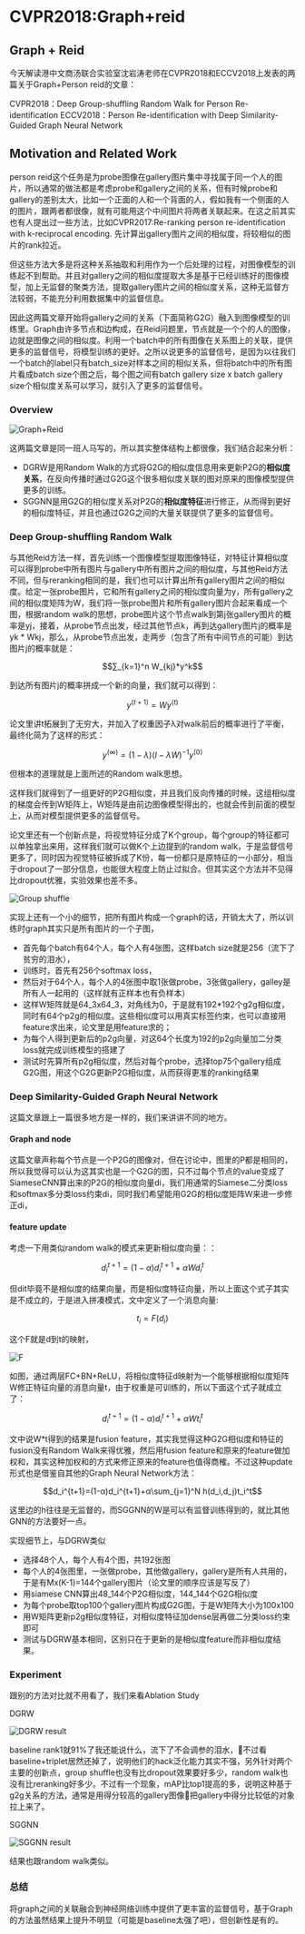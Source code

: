 # CVPR2018:Graph+reid

## Graph + Reid

今天解读港中文商汤联合实验室沈岩涛老师在CVPR2018和ECCV2018上发表的两篇关于Graph+Person reid的文章：

CVPR2018：Deep Group-shuffling Random Walk for Person Re-identification ECCV2018：Person Re-identification with Deep Similarity-Guided Graph Neural Network

## Motivation and Related Work

person reid这个任务是为probe图像在gallery图片集中寻找属于同一个人的图片，所以通常的做法都是考虑probe和gallery之间的关系，但有时候probe和gallery的差别太大，比如一个正面的人和一个背面的人，假如我有一个侧面的人的图片，跟两者都很像，就有可能用这个中间图片将两者关联起来。在这之前其实也有人提出过一些方法，比如CVPR2017:Re-ranking person re-identification with k-reciprocal encoding. 先计算出gallery图片之间的相似度，将较相似的图片的rank拉近。

但这些方法大多是将这种关系抽取和利用作为一个后处理的过程，对图像模型的训练起不到帮助。并且对gallery之间的相似度提取大多是基于已经训练好的图像模型，加上无监督的聚类方法，提取gallery图片之间的相似度关系，这种无监督方法较弱，不能充分利用数据集中的监督信息。

因此这两篇文章开始将gallery之间的关系（下面简称G2G）融入到图像模型的训练里。Graph由许多节点和边构成，在Reid问题里，节点就是一个个的人的图像，边就是图像之间的相似度。利用一个batch中的所有图像在关系图上的关联，提供更多的监督信号，将模型训练的更好。之所以说更多的监督信号，是因为以往我们一个batch的label只有batch\_size对样本之间的相似关系，但将batch中的所有图片看成batch size个图之后，每个图之间有batch gallery size x batch gallery size个相似度关系可以学习，就引入了更多的监督信号。

### Overview

![Graph+Reid](https://upload-images.jianshu.io/upload_images/1828517-3eeab806b8db617e.png?imageMogr2/auto-orient/strip|imageView2/2/w/1240)

这两篇文章是同一班人马写的，所以其实整体结构上都很像，我们结合起来分析：

* DGRW是用Random Walk的方式将G2G的相似度信息用来更新P2G的**相似度关系**，在反向传播时通过G2G这个很多相似度关联的图对原来的图像模型提供更多的训练。
* SGGNN是用G2G的相似度关系对P2G的**相似度特征**进行修正，从而得到更好的相似度特征，并且也通过G2G之间的大量关联提供了更多的监督信号。

### Deep Group-shuffling Random Walk

与其他Reid方法一样，首先训练一个图像模型提取图像特征，对特征计算相似度可以得到probe中所有图片与gallery中所有图片之间的相似度，与其他Reid方法不同，但与reranking相同的是，我们也可以计算出所有gallery图片之间的相似度。给定一张probe图片，它和所有gallery之间的相似度向量为y，所有gallery之间的相似度矩阵为W，我们将一张probe图片和所有gallery图片合起来看成一个图，根据random walk的思想，probe图片这个节点walk到第j张gallery图片的概率是yj，接着，从probe节点出发，经过其他节点k，再到达gallery图片j的概率是yk \* Wkj，那么，从probe节点出发，走两步（包含了所有中间节点的可能）到达图片j的概率就是：

$$∑_{k=1}^n W_{kj}*y^k$$

到达所有图片j的概率拼成一个新的向量，我们就可以得到：

$$y^{(t+1)} = Wy^{(t)}$$

论文里讲t拓展到了无穷大，并加入了权重因子λ对walk前后的概率进行了平衡，最终化简为了这样的形式：

$$y^(\infty)=(1-\lambda )(I-\lambda W)^{-1}y^{(0)}$$

但根本的道理就是上面所述的Random walk思想。

这样我们就得到了一组更好的P2G相似度，并且我们反向传播的时候，这组相似度的梯度会传到W矩阵上，W矩阵是由前边图像模型得出的，也就会传到前面的模型上，从而对模型提供更多的监督信号。

论文里还有一个创新点是，将视觉特征分成了K个group，每个group的特征都可以单独拿出来用，这样我们就可以做K个上边提到的random walk，于是监督信号更多了，同时因为视觉特征被拆成了K份，每一份都只是原特征的一小部分，相当于dropout了一部分信息，也能很大程度上防止过拟合。但其实这个方法并不见得比dropout优雅，实验效果也差不多。

![Group shuffle](https://upload-images.jianshu.io/upload_images/1828517-60e2f4a1af81c017.png?imageMogr2/auto-orient/strip|imageView2/2/w/1240)

实现上还有一个小的细节，把所有图片构成一个graph的话，开销太大了，所以训练时graph其实只是所有图片的一个子图，

* 首先每个batch有64个人，每个人有4张图，这样batch size就是256（流下了贫穷的泪水），
* 训练时，首先有256个softmax loss，
* 然后对于64个人，每个人的4张图中取1张做probe，3张做gallery，galley是所有人一起用的（这样就有正样本也有负样本）
* 这样W矩阵就是64_3x64_3，对角线为0，于是就有192\*192个g2g相似度，同时有64个p2g的相似度。这些相似度可以用真实标签约束，也可以直接用feature求出来，论文里是用feature求的；
* 为每个人得到更新后的p2g向量，对这64个长度为192的p2g向量加二分类loss就完成训练模型的搭建了
* 测试时先算所有p2g相似度，然后对每个probe，选择top75个gallery组成G2G图，用这个G2G更新P2G相似度，从而获得更准的ranking结果

### Deep Similarity-Guided Graph Neural Network

这篇文章跟上一篇很多地方是一样的，我们来讲讲不同的地方。

#### Graph and node

这篇文章声称每个节点是一个P2G的图像对，但在讨论中，图里的P都是相同的，所以我觉得可以认为这其实也是一个G2G的图，只不过每个节点的value变成了SiameseCNN算出来的P2G的相似度向量di，我们用通常的Siamese二分类loss和softmax多分类loss约束di，同时我们希望能用G2G的相似度矩阵W来进一步修正di，

#### feature update

考虑一下用类似random walk的模式来更新相似度向量：：

$$d_i^{t+1}=(1-α)d_i^{t+1}+αWd_i^t$$

但dit毕竟不是相似度的结果向量，而是相似度特征向量，所以上面这个式子其实是不成立的，于是进入拼凑模式，文中定义了一个消息向量:

$$t_i=F(d_i)$$

这个F就是d到t的映射，

![F](https://upload-images.jianshu.io/upload_images/1828517-50343f1495032758.png?imageMogr2/auto-orient/strip|imageView2/2/w/1240)

如图，通过两层FC+BN+ReLU，将相似度特征d映射为一个能够根据相似度矩阵W修正特征向量的消息向量t，由于权重是可训练的，所以下面这个式子就成立了：

$$d_i^{t+1}=(1-α)d_i^{t+1}+αWt_i^t$$

文中说W\*t得到的结果是fusion feature，其实我觉得这种G2G相似度和特征的fusion没有Random Walk来得优雅，然后用fusion feature和原来的feature做加权和，其实这种加权和的方式来修正原来的feature也值得商榷。不过这种update形式也是借鉴自其他的Graph Neural Network方法：

$$d_i^{t+1}=(1-α)d_i^{t+1}+α\sum_{j=1}^N h(d_i,d_j)t_i^t$$

这里边的h往往是无监督的，而SGGNN的W是可以有监督训练得到的，就比其他GNN的方法要好一点。

实现细节上，与DGRW类似

* 选择48个人，每个人有4个图，共192张图
* 每个人的4张图里，一张做probe，其他做gallery，gallery是所有人共用的，于是有Mx\(K-1\)=144个gallery图片（论文里的顺序应该是写反了）
* 用siamese CNN算出48_144个P2G相似度，144_144个G2G相似度
* 为每个probe取top100个gallery图片构成G2G图，于是W矩阵大小为100x100
* 用W矩阵更新p2g相似度特征，对相似度特征加dense层再做二分类loss约束即可
* 测试与DGRW基本相同，区别只在于更新的是相似度feature而非相似度结果。

### Experiment

跟别的方法对比就不用看了，我们来看Ablation Study

DGRW

![DGRW result](https://upload-images.jianshu.io/upload_images/1828517-ed3760233b72cdbc.png?imageMogr2/auto-orient/strip|imageView2/2/w/1240)

baseline rank1就91%了我还能说什么，流下了不会调参的泪水，不过看baseline+triplet居然还掉了，说明他们的hack泛化能力其实不强，另外针对两个主要的创新点，group shuffle也没有比dropout效果要好多少，random walk也没有比reranking好多少。不过有一个现象，mAP比top1提高的多，说明这种基于g2g关系的方法，通常是用得分较高的gallery图像把gallery中得分比较低的对象拉上来了。

SGGNN

![SGGNN result](https://upload-images.jianshu.io/upload_images/1828517-bee386b73d9e9d3e.png?imageMogr2/auto-orient/strip|imageView2/2/w/1240)

结果也跟random walk类似。

### 总结

将graph之间的关联融合到神经网络训练中提供了更丰富的监督信号，基于Graph的方法虽然结果上提升不明显（可能是baseline太强了吧），但创新性是有的。


